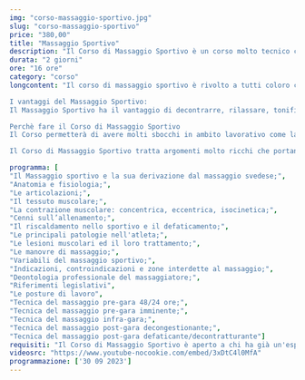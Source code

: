 ```yaml
---
img: "corso-massaggio-sportivo.jpg"
slug: "corso-massaggio-sportivo"
price: "380,00"
title: "Massaggio Sportivo"
description: "Il Corso di Massaggio Sportivo è un corso molto tecnico che ha l'obiettivo di formare i massaggiatori insegnando loro come far raggiungere le massime prestazioni fisiche all'atleta e l'equilibrio psico-fisico alla persona che vuole stare bene con il proprio corpo, ricordando che chi massaggia deve essere in grado di rispondere ai bisogni ed alle necessità richieste dal singolo individuo."
durata: "2 giorni"
ore: "16 ore"
category: "corso"
longcontent: "Il corso di massaggio sportivo è rivolto a tutti coloro che vogliono acquisire quelle competenze fondamentali che permettono di trattare gli atleti e supportarli in tutte le varie fasi delle loro prestazioni agonistiche e non. Grazie al corso di massaggio sportivo di TAO – Scuola Nazionale di Massaggio sarà possibile effettuare dei massaggi personalizzati sulla base delle richieste, delle necessità del ricevente e della zona da trattare, così da contribuire al miglioramento delle sue prestazioni sportive. La varietà delle manovre, la loro combinazione, la pluralità di applicazioni, fanno del massaggio sportivo una tecnica completa che si affida alla sensibilità e all’intuizione del massaggiatore nel capire le varie fasi del massaggio, ovvero pre-gara, infra-gara e post-gara.

I vantaggi del Massaggio Sportivo:
Il Massaggio Sportivo ha il vantaggio di decontrarre, rilassare, tonificare, allungare la muscolatura, migliorare il movimento articolare, incrementare le prestazioni sportive, ridurre i tempi di recupero da un un infortunio e perfezionare la propriocettività muscolare.

Perchè fare il Corso di Massaggio Sportivo
Il Corso permetterà di avere molti sbocchi in ambito lavorativo come lavorare con gli atleti nelle squadre sportive, lavorare nei centri benessere, aprire uno studio di massaggio dove competenza e conoscenza possono soddisfare i bisogni di tanti atleti e persone comuni.

Il Corso di Massaggio Sportivo tratta argomenti molto ricchi che portano ad una formazione molto professionale, indispensabili poi nell'attività lavorativa."

programma: [
"Il Massaggio sportivo e la sua derivazione dal massaggio svedese;",
"Anatomia e fisiologia;",
"Le articolazioni;",
"Il tessuto muscolare;",
"La contrazione muscolare: concentrica, eccentrica, isocinetica;",
"Cenni sull’allenamento;",
"Il riscaldamento nello sportivo e il defaticamento;",
"Le principali patologie nell'atleta;",
"Le lesioni muscolari ed il loro trattamento;",
"Le manovre di massaggio;",
"Variabili del massaggio sportivo;",
"Indicazioni, controindicazioni e zone interdette al massaggio;",
"Deontologia professionale del massaggiatore;",
"Riferimenti legislativi",
"Le posture di lavoro",
"Tecnica del massaggio pre-gara 48/24 ore;",
"Tecnica del massaggio pre-gara imminente;",
"Tecnica del massaggio infra-gara;",
"Tecnica del massaggio post-gara decongestionante;",
"Tecnica del massaggio post-gara defaticante/decontratturante"]
requisiti: "Il Corso di Massaggio Sportivo è aperto a chi ha già un'esperienza di base precedente e soprattutto una conoscenza delle tecniche occidentali del Massaggio Classico Svedese, quali sfioramento, frizioni, impastamento, vibrazione e percussioni, in tutte le loro varianti. È consigliabile avere anche conoscenza del Massaggio Decontratturante."
videosrc: "https://www.youtube-nocookie.com/embed/3xDtC4l0MfA"
programmazione: ['30 09 2023']    
---
```

